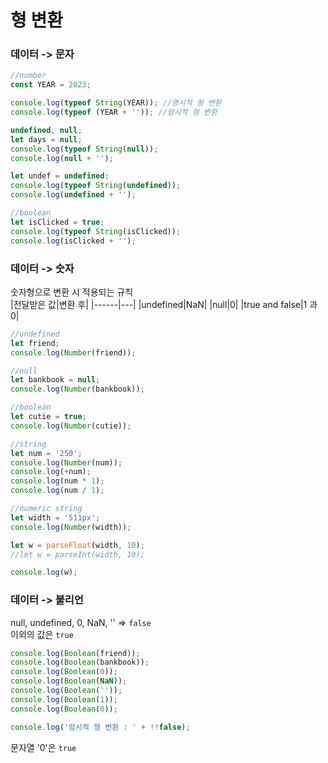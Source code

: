 # 형 변환

### 데이터 -> 문자

```js
//number
const YEAR = 2023;

console.log(typeof String(YEAR)); //명시적 형 변환
console.log(typeof (YEAR + '')); //암시적 형 변환

undefined, null;
let days = null;
console.log(typeof String(null));
console.log(null + '');

let undef = undefined;
console.log(typeof String(undefined));
console.log(undefined + '');

//boolean
let isClicked = true;
console.log(typeof String(isClicked));
console.log(isClicked + '');
```

### 데이터 -> 숫자

숫자형으로 변환 시 적용되는 규칙<br/>
|전달받은 값|변환 후|
|------|---|
|undefined|NaN|
|null|0|
|true and false|1 과 0|

```js
//undefined
let friend;
console.log(Number(friend));

//null
let bankbook = null;
console.log(Number(bankbook));

//boolean
let cutie = true;
console.log(Number(cutie));

//string
let num = '250';
console.log(Number(num));
console.log(+num);
console.log(num * 1);
console.log(num / 1);

//numeric string
let width = '511px';
console.log(Number(width));

let w = parseFloat(width, 10);
//let w = parseInt(width, 10);

console.log(w);
```

### 데이터 -> 불리언

null, undefined, 0, NaN, '' => `false` <br/>
이외의 값은 `true`

```js
console.log(Boolean(friend));
console.log(Boolean(bankbook));
console.log(Boolean(0));
console.log(Boolean(NaN));
console.log(Boolean(''));
console.log(Boolean(1));
console.log(Boolean(0));

console.log('암시적 형 변환 : ' + !!false);
```
문자열 '0'은 `true`